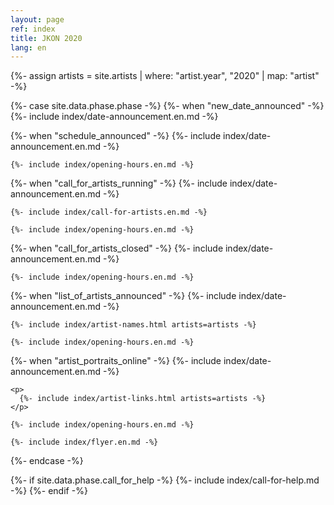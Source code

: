 ```yaml
---
layout: page
ref: index
title: JKON 2020
lang: en
---
```


{%- assign artists = site.artists | where: "artist.year", "2020" | map: "artist" -%}

{%- case site.data.phase.phase -%}
  {%- when "new_date_announced" -%}
    {%- include index/date-announcement.en.md -%}

  {%- when "schedule_announced" -%}
    {%- include index/date-announcement.en.md -%}

    {%- include index/opening-hours.en.md -%}

  {%- when "call_for_artists_running" -%}
    {%- include index/date-announcement.en.md -%}
    
    {%- include index/call-for-artists.en.md -%}
    
    {%- include index/opening-hours.en.md -%}

  {%- when "call_for_artists_closed" -%}
    {%- include index/date-announcement.en.md -%}

    {%- include index/opening-hours.en.md -%}

  {%- when "list_of_artists_announced" -%}
    {%- include index/date-announcement.en.md -%}
    
    {%- include index/artist-names.html artists=artists -%}

    {%- include index/opening-hours.en.md -%}
    
  {%- when "artist_portraits_online" -%}
    {%- include index/date-announcement.en.md -%}

    <p>
      {%- include index/artist-links.html artists=artists -%}
    </p>

    {%- include index/opening-hours.en.md -%}
        
    {%- include index/flyer.en.md -%}
{%- endcase -%}

{%- if site.data.phase.call_for_help -%}
  {%- include index/call-for-help.md -%}
{%- endif -%}
